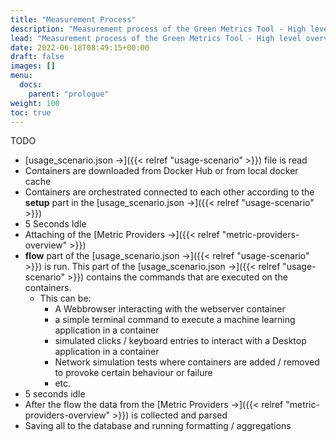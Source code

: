 ```yaml
---
title: "Measurement Process"
description: "Measurement process of the Green Metrics Tool - High level overview"
lead: "Measurement process of the Green Metrics Tool - High level overview"
date: 2022-06-18T08:49:15+00:00
draft: false
images: []
menu:
  docs:
    parent: "prologue"
weight: 100
toc: true
---
```



TODO

- [usage_scenario.json →]({{< relref "usage-scenario" >}}) file is read
- Containers are downloaded from Docker Hub or from local docker cache
- Containers are orchestrated connected to each other according to the **setup** part in the [usage_scenario.json →]({{< relref "usage-scenario" >}})
- 5 Seconds Idle
- Attaching of the [Metric Providers →]({{< relref "metric-providers-overview" >}})
- **flow** part of the [usage_scenario.json →]({{< relref "usage-scenario" >}}) is run. This part of the [usage_scenario.json →]({{< relref "usage-scenario" >}}) contains
 the commands that are executed on the containers.
    + This can be: 
        * A Webbrowser interacting with the webserver container
        * a simple terminal command to execute a machine learning application in a container
        * simulated clicks / keyboard entries to interact with a Desktop application in a container
        * Network simulation tests where containers are added / removed to provoke certain behaviour or failure
        * etc. 
- 5 seconds idle
- After the flow the data from the [Metric Providers →]({{< relref "metric-providers-overview" >}}) is collected and parsed
- Saving all to the database and running formatting / aggregations